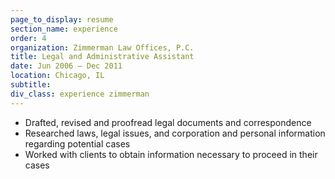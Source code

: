 ```yaml
---
page_to_display: resume
section_name: experience
order: 4
organization: Zimmerman Law Offices, P.C.
title: Legal and Administrative Assistant
date: Jun 2006 – Dec 2011
location: Chicago, IL
subtitle: 
div_class: experience zimmerman
---
```

* Drafted, revised and proofread legal documents and correspondence
* Researched laws, legal issues, and corporation and personal information regarding potential cases 
* Worked with clients to obtain information necessary to proceed in their cases
